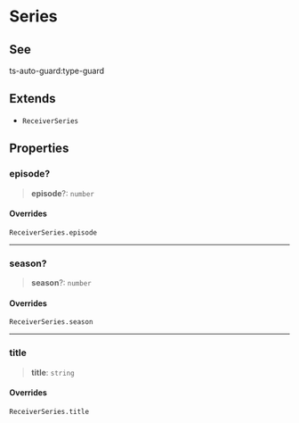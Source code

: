 # Series

## See

ts-auto-guard:type-guard

## Extends

- `ReceiverSeries`

## Properties

### episode?

> **episode**?: `number`

#### Overrides

`ReceiverSeries.episode`

***

### season?

> **season**?: `number`

#### Overrides

`ReceiverSeries.season`

***

### title

> **title**: `string`

#### Overrides

`ReceiverSeries.title`
